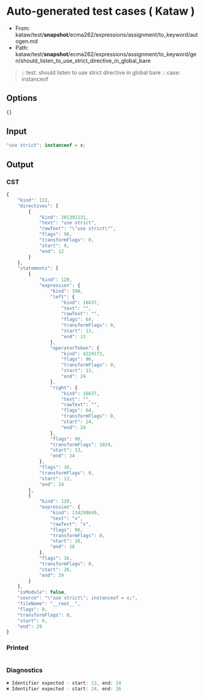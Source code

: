 # Auto-generated test cases ( Kataw )
- From: kataw/test/__snapshot__/ecma262/expressions/assignment/to_keyword/autogen.md
- Path: kataw/test/__snapshot__/ecma262/expressions/assignment/to_keyword/gen/should_listen_to_use_strict_directive_in_global_bare
> :: test: should listen to use strict directive in global bare
> :: case: instanceof
## Options

`````js
{}
`````
## Input

`````js
"use strict"; instanceof = x;
`````
## Output

### CST

```javascript
{
    "kind": 122,
    "directives": [
        {
            "kind": 201392131,
            "text": "use strict",
            "rawText": "\"use strict\"",
            "flags": 96,
            "transformFlags": 0,
            "start": 0,
            "end": 12
        }
    ],
    "statements": [
        {
            "kind": 120,
            "expression": {
                "kind": 198,
                "left": {
                    "kind": 16637,
                    "text": "",
                    "rawText": "",
                    "flags": 64,
                    "transformFlags": 0,
                    "start": 13,
                    "end": 13
                },
                "operatorToken": {
                    "kind": 4229173,
                    "flags": 96,
                    "transformFlags": 0,
                    "start": 13,
                    "end": 24
                },
                "right": {
                    "kind": 16637,
                    "text": "",
                    "rawText": "",
                    "flags": 64,
                    "transformFlags": 0,
                    "start": 24,
                    "end": 24
                },
                "flags": 96,
                "transformFlags": 1024,
                "start": 13,
                "end": 24
            },
            "flags": 16,
            "transformFlags": 0,
            "start": 13,
            "end": 24
        },
        {
            "kind": 120,
            "expression": {
                "kind": 134299649,
                "text": "x",
                "rawText": "x",
                "flags": 96,
                "transformFlags": 0,
                "start": 26,
                "end": 28
            },
            "flags": 16,
            "transformFlags": 0,
            "start": 26,
            "end": 29
        }
    ],
    "isModule": false,
    "source": "\"use strict\"; instanceof = x;",
    "fileName": "__root__",
    "flags": 0,
    "transformFlags": 0,
    "start": 0,
    "end": 29
}
```

### Printed

```javascript

```

### Diagnostics

```javascript
✖ Identifier expected - start: 13, end: 24
✖ Identifier expected - start: 24, end: 26

```

